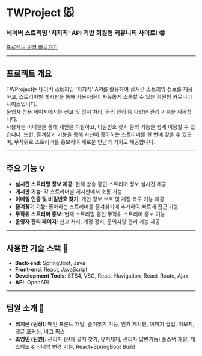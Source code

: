 # TWProject 🐭

### 네이버 스트리밍 '치지직' API 기반 회원형 커뮤니티 사이트! :grin:

[프로젝트 링크 바로가기](http://3.107.4.229:8080/)

---

## 프로젝트 개요

TWProject는 네이버 스트리밍 '치지직' API를 활용하여 실시간 스트리밍 정보를 제공하고, 스트리머별 게시판을 통해 사용자들이 자유롭게 소통할 수 있는 회원형 커뮤니티 사이트입니다.  
운영자 전용 페이지에서는 신고 및 정지 처리, 문의 관리 등 다양한 관리 기능을 제공합니다.  
사용자는 이메일을 통해 개인을 식별하고, 비밀번호 찾기 등의 기능을 쉽게 이용할 수 있습니다. 또한, 즐겨찾기 기능을 통해 자신이 좋아하는 스트리머를 한 번에 찾을 수 있으며, 무작위로 스트리머를 홍보하여 새로운 만남의 기회도 제공합니다.

---

## 주요 기능 :bulb:

- **실시간 스트리밍 정보 제공**: 현재 방송 중인 스트리머 정보 실시간 제공
- **게시판 기능**: 각 스트리머별 게시판에서 소통 가능
- **이메일 인증 및 비밀번호 찾기**: 개인 정보 보호 및 계정 복구 기능 제공
- **즐겨찾기 기능**: 좋아하는 스트리머를 즐겨찾기에 추가하여 빠르게 접근 가능
- **무작위 스트리머 홍보**: 현재 스트리밍 중인 무작위 스트리머 홍보 기능
- **운영자 관리 페이지**: 신고 처리, 계정 정지, 문의사항 관리 기능 제공

---

## 사용한 기술 스택 📍

- **Back-end**: SpringBoot, Java
- **Front-end**: React, JavaScript
- **Development Tools**: STS4, VSC, React-Navigation, React-Route, Ajax
- **API**: OpenAPI

---

## 팀원 소개 :busts_in_silhouette:

- **최지은 (팀장)**: 메인 프론트 개발, 즐겨찾기 기능, 인기 게시판, 이미지 팝업, 이모지, 댓글 포커싱, 버그 픽스
- **조영민 (팀원)**: 관리자 (전체 유저 찾기, 유저제재, 관리자 답변기능) 풀스택 개발, 패스워드 & 닉네임 변경 기능, React+SpringBoot Build
